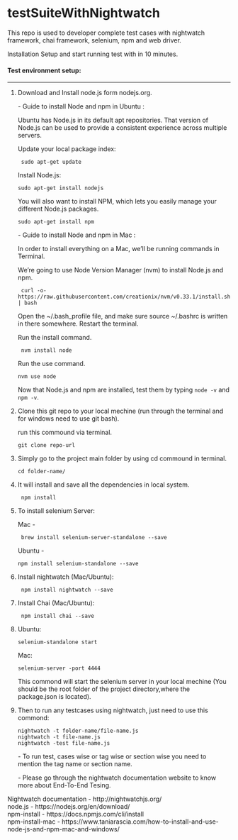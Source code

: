 <body>
<h1>testSuiteWithNightwatch</h1>
<p>
This repo is used to developer complete test cases with nightwatch framework, chai framework, selenium, npm and web driver.
</p>
<p>
Installation Setup and start running test with in 10 minutes.
</p>
 <h4>Test environment setup:</h4>
<hr/>
<ol>
<li>
<p> Download and Install node.js form nodejs.org.</p>
<p>- Guide to install Node and npm in Ubuntu :</p>
<p>Ubuntu has Node.js in its default apt repositories. That version of Node.js can be used to provide a consistent experience   across multiple servers.</p>
<p>Update your local package index:</p>
<code> sudo apt-get update </code>
<p>Install Node.js:</p>
<code>sudo apt-get install nodejs </code>
<p>You will also want to install NPM, which lets you easily manage your different Node.js packages.</p>
 <code>sudo apt-get install npm</code>
 <br>
 <p>- Guide to install Node and npm in Mac :</p>
<p>In order to install everything on a Mac, we’ll be running commands in Terminal.</p>
<p>We’re going to use Node Version Manager (nvm) to install Node.js and npm.</p>
<code> curl -o- https://raw.githubusercontent.com/creationix/nvm/v0.33.1/install.sh | bash </code>
<p>Open the ~/.bash_profile file, and make sure source ~/.bashrc is written in there somewhere. Restart the terminal.</p>
<p>Run the install command.</p>
<code> nvm install node </code>
<p>Run the use command.</p>
<code>nvm use node </code>
 <p>Now that Node.js and npm are installed, test them by typing <code>node -v</code> and <code>npm -v</code>.</p>
</li>
<li>
 <p>Clone this git repo to your local mechine (run through the terminal and for windows need to use git bash).</p>
 <p>run this commound via terminal.</p>
 <code>git clone repo-url</code>
 </li>
 <li>
  <p>Simply go to the project main folder by using cd commound in terminal.</p>
  <code>cd folder-name/</code>
  </li>
 <li>
  <p>It will install and save all the dependencies in local system.</p>
  <code> npm install </code>
 </li>
 <li>
  <p>To install selenium Server:</p>
  <p>Mac -</p>
  <code> brew install selenium-server-standalone --save </code>
  <p>Ubuntu -</p>
  <code>npm install selenium-standalone --save</code>
 </li>
 <li>
  <p>Install nightwatch (Mac/Ubuntu): </p>
  <code> npm install nightwatch --save </code>
 </li>
 <li>
  <p>Install Chai (Mac/Ubuntu):</p>
  <code> npm install chai --save </code>
  </li>
 <li>
  <p>Ubuntu: </p>
  <code>selenium-standalone start</code>
  <p>Mac: </p>
  <code>selenium-server -port 4444</code>
  <p>This commond will start the selenium server in your local mechine (You should be the root folder of the project           directory,where the package.json is located).</p>
  </li>
 <li>
  <p> Then to run any testcases using nightwatch, just need to use this commond:</p>
  <code>nightwatch -t folder-name/file-name.js </code><br>
  <code>nightwatch -t file-name.js</code><br>
  <code>nightwatch -test file-name.js</code>
  <br>
  <p>- To run test, cases wise or tag wise or section wise you need to mention the tag name or section name.</p>
  <p>- Please go through the nightwatch documentation website to know more about End-To-End Tesing.</p>
  </li>
</ol>
  <p>
Nightwatch documentation - http://nightwatchjs.org/ <br>
node.js  - https://nodejs.org/en/download/ <br>
npm-install - https://docs.npmjs.com/cli/install <br>
  npm-install-mac - https://www.taniarascia.com/how-to-install-and-use-node-js-and-npm-mac-and-windows/
  </p>
</body>
